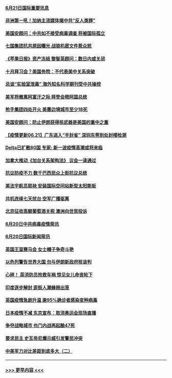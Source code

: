 #### [6月21日国际重要讯息](../pages/prog202/a103147569.md?t=06212002) 
#### [非洲第一吼！加纳主流媒体揭中共“反人类罪”](../pages/prog202/a103147582.md?t=06212002) 
#### [美国安顾问：中共如不接受病毒调查 将被国际孤立](../pages/prog202/a103147558.md?t=06212002) 
#### [七国集团抗共原因曝光 战狼机密文件惹众怒](../pages/prog202/a103147520.md?t=06212002) 
#### [《苹果日报》资产冻结 黎智英顾问：数日内或关闭](../pages/prog202/a103147495.md?t=06212002) 
#### [十月拜习会？美国务院：不代表美中关系突破](../pages/prog202/a103147293.md?t=06212002) 
#### [忌谈“实验室泄毒” 海外知名科学期刊受中共操控](../pages/prog202/a103147438.md?t=06212002) 
#### [美军将撤离阿富汗之际 拜登会晤阿国总统](../pages/prog202/a103147452.md?t=06212002) 
#### [枪手集团四处开火 美墨边境城市至少18死](../pages/prog202/a103147415.md?t=06212002) 
#### [美国安顾问：防止伊朗获得核武器是美国的重中之重](../pages/prog202/a103147414.md?t=06212002) 
#### [【疫情更新06.21】广东进入“半封省” 深圳东莞到处封楼检测](../pages/prog202/a103133785.md?t=06212002) 
#### [Delta已扩散80国 专家: 新一波疫情高潮或将来临](../pages/prog202/a103147313.md?t=06212002) 
#### [加拿大推动《加台关系架构法》 议会一读通过](../pages/prog202/a103147349.md?t=06212002) 
#### [抗议防疫不力 数千巴西民众上街抗议总统](../pages/prog202/a103147320.md?t=06212002) 
#### [美法宇航员联袂 安装国际空间站新型太阳能板](../pages/prog202/a103147314.md?t=06212002) 
#### [共机连续七天扰台 空军广播驱离](../pages/prog202/a103147298.md?t=06212002) 
#### [北京征收高额葡萄酒关税 澳洲向世贸投诉](../pages/prog202/a103147215.md?t=06212002) 
#### [6月20日中共病毒疫情简讯](../pages/prog202/a103147207.md?t=06212002) 
#### [6月20日国际新闻简讯](../pages/prog202/a103147199.md?t=06212002) 
#### [英国王室赛马会 女士帽子争奇斗艳](../pages/prog202/a103147177.md?t=06212002) 
#### [以色列警告世界大国 勿与伊朗新政府核谈判](../pages/prog202/a103147171.md?t=06212002) 
#### [心碎！ 英消防员抢救车祸 惊见女儿命丧轮下](../pages/prog202/a103147129.md?t=06212002) 
#### [印度逐步解封 逛街人潮蜂拥出笼](../pages/prog202/a103147123.md?t=06212002) 
#### [英国疫情急剧升温 逾95%确诊者感染变种病毒](../pages/prog202/a103147081.md?t=06212002) 
#### [日本疫情不减 东京宣布：取消奥运会现场直播](../pages/prog202/a103147074.md?t=06212002) 
#### [争夺战略城市 也门内战再起酿47死](../pages/prog202/a103147051.md?t=06212002) 
#### [要求民主 史瓦帝尼爆示威引发警民冲突](../pages/prog202/a103147032.md?t=06212002) 
#### [中美军力对比差距到底多大（二）](../pages/prog202/a103146947.md?t=06212002) 

----
#### [ >>> 更早内容 <<< ](../indexes/prog202-earlier.md)
